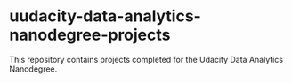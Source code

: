 # uudacity-data-analytics-nanodegree-projects
This repository contains projects completed for the Udacity Data Analytics Nanodegree.
